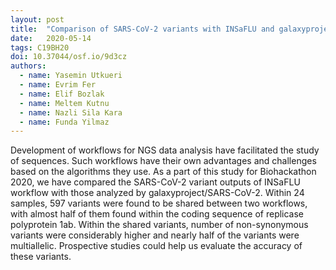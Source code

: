 ```yaml
---
layout: post
title:  "Comparison of SARS-CoV-2 variants with INSaFLU and galaxyproject"
date:   2020-05-14
tags: C19BH20
doi: 10.37044/osf.io/9d3cz
authors:
  - name: Yasemin Utkueri
  - name: Evrim Fer
  - name: Elif Bozlak
  - name: Meltem Kutnu
  - name: Nazli Sila Kara
  - name: Funda Yilmaz
---
```


Development of workflows for NGS data analysis have facilitated the study of sequences. Such workflows have their own advantages and challenges based on the algorithms they use. As a part of this study for Biohackathon 2020, we have compared the SARS-CoV-2 variant outputs of INSaFLU workflow with those analyzed by galaxyproject/SARS-CoV-2. Within 24 samples, 597 variants  were found to be shared between two workflows, with almost half of them found within the coding sequence of replicase polyprotein 1ab. Within the shared variants, number of non-synonymous variants were considerably higher and nearly half of the variants were multiallelic. Prospective studies could help us evaluate the accuracy of these variants.

